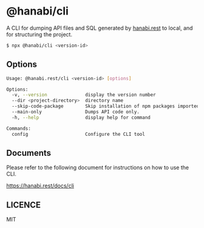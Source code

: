 # @hanabi/cli

A CLI for dumping API files and SQL generated by [hanabi.rest](https://hanabi.rest) to local, and for structuring the project.

```bash
$ npx @hanabi/cli <version-id>
```

## Options

```bash
Usage: @hanabi.rest/cli <version-id> [options]

Options:
  -v, --version              display the version number
  --dir <project-directory>  directory name
  --skip-code-package        Skip installation of npm packages imported in the code
  --main-only                Dumps API code only.
  -h, --help                 display help for command

Commands:
  config                     Configure the CLI tool
```

## Documents

Please refer to the following document for instructions on how to use the CLI.

https://hanabi.rest/docs/cli

## LICENCE

MIT
